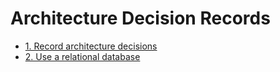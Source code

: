 # Architecture Decision Records

* [1. Record architecture decisions](0001-record-architecture-decisions.md)
* [2. Use a relational database](0002-use-a-relational-database.md)
